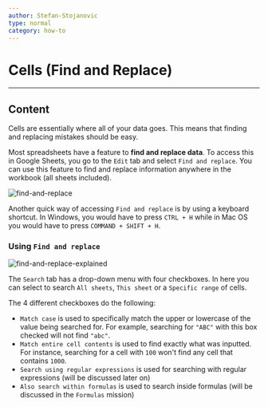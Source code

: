 ```yaml
---
author: Stefan-Stojanovic
type: normal
category: how-to
---
```


# Cells (Find and Replace)

---

## Content

Cells are essentially where all of your data goes. This means that finding and replacing mistakes should be easy.

Most spreadsheets have a feature to **find and replace data**. To access this in Google Sheets, you go to the `Edit` tab and select `Find and replace`. You can use this feature to find and replace information anywhere in the workbook (all sheets included).

![find-and-replace](https://img.enkipro.com/78878b3b7f955f8bbd13b8163a01c876.png)

Another quick way of accessing `Find and replace` is by using a keyboard shortcut. In Windows, you would have to press `CTRL + H` while in Mac OS you would have to press `COMMAND + SHIFT + H`.

### Using `Find and replace`

![find-and-replace-explained](https://img.enkipro.com/1493f74c87ed109043a7ea500daf06a8.png)

The `Search` tab has a drop-down menu with four checkboxes. In here you can select to search `All sheets`, `This sheet` or a `Specific range` of cells.

The 4 different checkboxes do the following:

- `Match case` is used to specifically match the upper or lowercase of the value being searched for. For example, searching for `"ABC"` with this box checked will not find `"abc"`.
- `Match entire cell contents` is used to find exactly what was inputted. For instance, searching for a cell with `100` won't find any cell that contains `1000`.
- `Search using regular expressions` is used for searching with regular expressions (will be discussed later on)
- `Also search within formulas` is used to search inside formulas (will be discussed in the `Formulas` mission)
 
